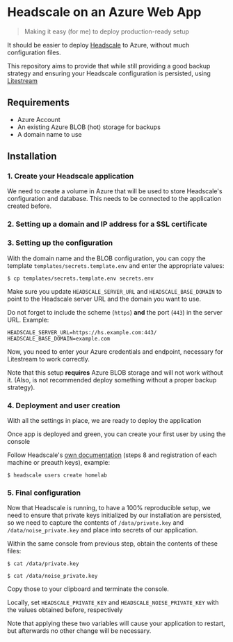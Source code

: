 # Headscale on an Azure Web App
> Making it easy (for me) to deploy production-ready setup

It should be easier to deploy [Headscale][headscale] to Azure, without much
configuration files.

This repository aims to provide that while still providing a good backup
strategy and ensuring your Headscale configuration is persisted, using
[Litestream][litestream]

## Requirements

* Azure Account
* An existing Azure BLOB (hot) storage for backups
* A domain name to use

## Installation

### 1. Create your Headscale application

We need to create a volume in Azure that will be used to store Headscale's
configuration and database. This needs to be connected to the application
created before.

### 2. Setting up a domain and IP address for a SSL certificate

### 3. Setting up the configuration

With the domain name and the BLOB configuration, you can copy the template
`templates/secrets.template.env` and enter the appropriate values:

```console
$ cp templates/secrets.template.env secrets.env
```

Make sure you update `HEADSCALE_SERVER_URL` and `HEADSCALE_BASE_DOMAIN` to
point to the Headscale server URL and the domain you want to use.

Do not forget to include the scheme (`https`) **and** the port (`443`) in the
server URL. Example:

```
HEADSCALE_SERVER_URL=https://hs.example.com:443/
HEADSCALE_BASE_DOMAIN=example.com
```

Now, you need to enter your Azure credentials and endpoint, necessary
for Litestream to work correctly.

Note that this setup **requires** Azure BLOB storage and will not work without it.
(Also, is not recommended deploy something without a proper backup strategy).

### 4. Deployment and user creation

With all the settings in place, we are ready to deploy the application

Once app is deployed and green, you can create your first user by using the
console

Follow Headscale's [own documentation][headscale-usage] (steps 8 and
registration of each machine or preauth keys), example:

```console
$ headscale users create homelab
```

### 5. Final configuration

Now that Headscale is running, to have a 100% reproducible setup, we need to
ensure that private keys initialized by our installation are persisted, so
we need to capture the contents of `/data/private.key` and
`/data/noise_private.key` and place into secrets of our application.

Within the same console from previous step, obtain the contents of these
files:

```console
$ cat /data/private.key

$ cat /data/noise_private.key
```

Copy those to your clipboard and terminate the console.

Locally, set `HEADSCALE_PRIVATE_KEY` and 
`HEADSCALE_NOISE_PRIVATE_KEY` with the values obtained before, respectively

Note that applying these two variables will cause your application to restart,
but afterwards no other change will be necessary.

[headscale]: https://github.com/juanfont/headscale
[litestream]: https://litestream.io/
[headscale-usage]: https://github.com/juanfont/headscale/blob/main/docs/running-headscale-linux.md#configure-and-run-headscale
